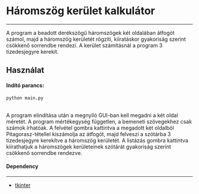 # Háromszög kerület kalkulátor

---

A program a beadott derékszögű háromszögek két oldalában átfogót számol, majd a háromszög kerületét rögzíti, kiíratáskor gyakoriság szerint csökkenő sorrendbe rendezi. A kerület számításnál a program 3 tizedesjegyre kerekít.

Használat
---
#### Indító parancs: 
```
python main.py
```
</br>
A program elindítása után a megnyíló GUI-ban kell megadni a két oldal méretét. A program mértékegység független, a bemeneti szövegekhez csak számok írhatóak. A felvétel gombra kattintva a megadott két oldalból Pitagorasz-tétellel kiszámolja az átfogót, majd felveszi a szótárba 3 tizedesjegyre kerekítve a háromszög kerületét. A listázás gombra kattintva kiírathatjuk a háromszögek kerületeinek szótárát gyakoriság szerint csökkenő sorrendbe rendezve.

#### Dependency
---
- [tkinter](https://docs.python.org/3/library/tkinter.html)
